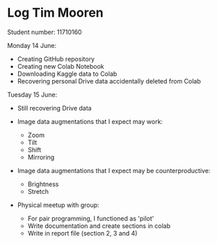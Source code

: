 # Log Tim Mooren
Student number: 11710160


Monday 14 June:
- Creating GitHub repository
- Creating new Colab Notebook
- Downloading Kaggle data to Colab
- Recovering personal Drive data accidentally deleted from Colab

Tuesday 15 June:
- Still recovering Drive data
- Image data augmentations that I expect may work:
    - Zoom
    - Tilt
    - Shift
    - Mirroring
- Image data augmentations that I expect may be counterproductive:
    - Brightness
    - Stretch

- Physical meetup with group:
    - For pair programming, I functioned as 'pilot'
    - Write documentation and create sections in colab
    - Write in report file (section 2, 3 and 4)